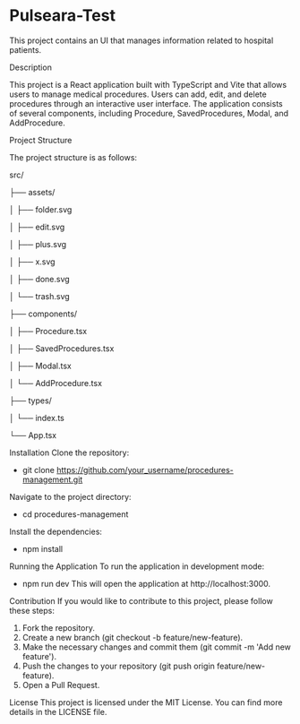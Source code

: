 # Pulseara-Test
This project contains an UI that manages information related to hospital patients.

Description

This project is a React application built with TypeScript and Vite that allows users to manage medical procedures. Users can add, edit, and delete procedures through an interactive user interface. The application consists of several components, including Procedure, SavedProcedures, Modal, and AddProcedure.

Project Structure

The project structure is as follows:

src/

├── assets/

│   ├── folder.svg

│   ├── edit.svg

│   ├── plus.svg

│   ├── x.svg

│   ├── done.svg

│   └── trash.svg

├── components/

│   ├── Procedure.tsx

│   ├── SavedProcedures.tsx

│   ├── Modal.tsx

│   └── AddProcedure.tsx

├── types/

│   └── index.ts

└── App.tsx


Installation
Clone the repository:
- git clone https://github.com/your_username/procedures-management.git

Navigate to the project directory:
- cd procedures-management

Install the dependencies:
- npm install

Running the Application
To run the application in development mode:
- npm run dev
This will open the application at http://localhost:3000.

Contribution
If you would like to contribute to this project, please follow these steps:
1. Fork the repository.
2. Create a new branch (git checkout -b feature/new-feature).
3. Make the necessary changes and commit them (git commit -m 'Add new feature').
4. Push the changes to your repository (git push origin feature/new-feature).
5. Open a Pull Request.

License
This project is licensed under the MIT License. You can find more details in the LICENSE file.
